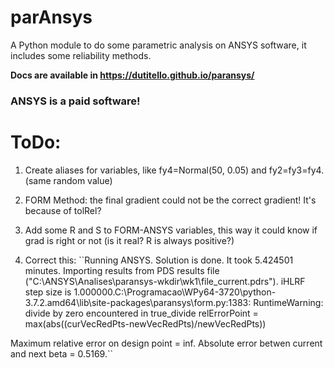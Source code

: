 # parAnsys
A Python module to do some parametric analysis on ANSYS software, it includes some reliability methods.

**Docs are available in https://dutitello.github.io/paransys/**

### ANSYS is a paid software!

# ToDo:
1) Create aliases for variables, like fy4=Normal(50, 0.05) and fy2=fy3=fy4. (same random value)
   
2) FORM Method: the final gradient could not be the correct gradient! It's because of tolRel? 
   
3) Add some R and S to FORM-ANSYS variables, this way it could know if grad is right or not (is it real? R is always positive?)
   
4) Correct this: ``Running ANSYS.
Solution is done. It took 5.424501 minutes.
Importing results from PDS results file ("C:\ANSYS\Analises\paransys-wkdir\wk1\file_current.pdrs").
iHLRF step size is 1.000000.C:\Programacao\WPy64-3720\python-3.7.2.amd64\lib\site-packages\paransys\form.py:1383: RuntimeWarning: divide by zero encountered in true_divide
  relErrorPoint = max(abs((curVecRedPts-newVecRedPts)/newVecRedPts))

Maximum relative error on design point = inf.
Absolute error betwen current and next beta = 0.5169.``

